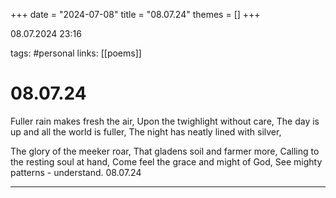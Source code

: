 +++
date = "2024-07-08"
title = "08.07.24"
themes = []
+++

08.07.2024 23:16

tags: #personal
links: [[poems]]

# 08.07.24

Fuller rain makes fresh the air,
Upon the twighlight without care,
The day is up and all the world is fuller,
The night has neatly lined with silver,

The glory of the meeker roar,
That gladens soil and farmer more,
Calling to the resting soul at hand,
Come feel the grace and might of God,
See mighty patterns - understand.
08.07.24

---

